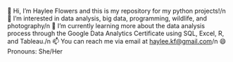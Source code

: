 👋 Hi, I’m Haylee Flowers and this is my repository for my python projects!/n
👀 I’m interested in data analysis, big data, programming, wildlife, and photography/n
🌱 I’m currently learning more about the data analysis process through the Google Data Analytics Certificate using SQL, Excel, R, and Tableau./n
📫 You can reach me via email at haylee.kf@gmail.com/n
😄 Pronouns: She/Her
